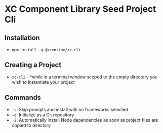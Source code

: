 # XC Component Library Seed Project Cli

## Installation

- `npm install -g @xcentium/xc-cli`

## Creating a Project
- `xc-cli` - *while in a terminal window scoped to the empty directory you wish to instantiate your project

## Commands
- `-s`: Skip prompts and install with no frameworks selected
- `-g`: Initialize as a Git repository
- `-i`: Automatically install Node dependencies as soon as project files are copied to directory